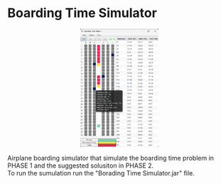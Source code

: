# Boarding Time Simulator
<p align="center">
  <img src="https://github.com/witcherxz/Boarding-Time-Simulator/blob/main/Sim_sample.png"  width="35%" height="35%">
  </p>
  Airplane boarding simulator that simulate the boarding time problem in PHASE 1 and the suggested solusiton in PHASE 2.
  <br />
  To run the sumulation run the "Borading Time Simulator.jar" file.
